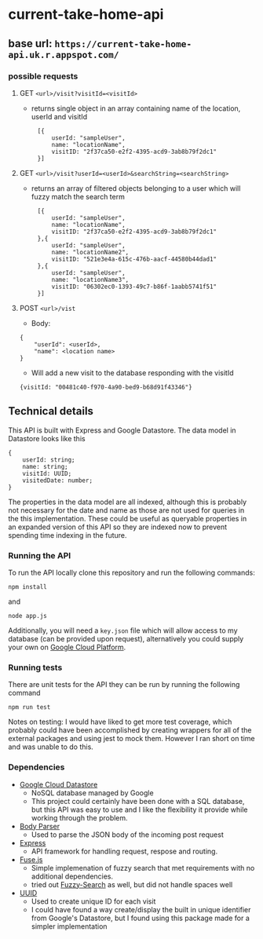 # current-take-home-api

## base url: `https://current-take-home-api.uk.r.appspot.com/`

### possible requests

1. GET `<url>/visit?visitId=<visitId>`

   - returns single object in an array containing name of the location, userId and visitId

   ```
        [{
            userId: "sampleUser",
            name: "locationName",
            visitID: "2f37ca50-e2f2-4395-acd9-3ab8b79f2dc1"
        }]
    ```

2. GET `<url>/visit?userId=<userId>&searchString=<searchString>`
    - returns an array of filtered objects belonging to a user which will fuzzy match the search term

   ```
        [{
            userId: "sampleUser",
            name: "locationName",
            visitID: "2f37ca50-e2f2-4395-acd9-3ab8b79f2dc1"
        },{
            userId: "sampleUser",
            name: "locationName2",
            visitID: "521e3e4a-615c-476b-aacf-44580b44dad1"
        },{
            userId: "sampleUser",
            name: "locationName3",
            visitID: "06302ec0-1393-49c7-b86f-1aabb5741f51"
        }]
    ```

3. POST `<url>/vist`
    - Body: 
    ```
    {
        "userId": <userId>,
        "name": <location name>
    }
    ```
    - Will add a new visit to the database responding with the visitId 
    ```
    {visitId: "00481c40-f970-4a90-bed9-b68d91f43346"}
    ```


## Technical details
This API is built with Express and Google Datastore. The data model in Datastore looks like this 
```
{
    userId: string;
    name: string;
    visitId: UUID;
    visitedDate: number;
}
```

The properties in the data model are all indexed, although this is probably not necessary for the date and name as those are not used for queries in the this implementation. These could be useful as queryable properties in an expanded version of this API so they are indexed now to prevent spending time indexing in the future. 

### Running the API
To run the API locally clone this repository and run the following commands:
```
npm install
```

and 

```
node app.js
```

Additionally, you will need a `key.json` file which will allow access to my database (can be provided upon request), alternatively you could supply your own on [Google Cloud Platform](https://cloud.google.com/datastore/).

### Running tests

There are unit tests for the API they can be run by running the following command
```
npm run test
```

Notes on testing: I would have liked to get more test coverage, which probably could have been accomplished by creating wrappers for all of the external packages and using jest to mock them. However I ran short on time and was unable to do this. 

### Dependencies

- [Google Cloud Datastore](https://www.npmjs.com/package/@google-cloud/datastore)
  - NoSQL database managed by Google
  - This project could certainly have been done with a SQL database, but this API was easy to use and I like the flexibility it provide while working through the problem. 
- [Body Parser](https://www.npmjs.com/package/body-parser)
  - Used to parse the JSON body of the incoming post request
- [Express](https://www.npmjs.com/package/express)
  - API framework for handling request, respose and routing. 
- [Fuse.js](https://www.npmjs.com/package/fuse.js)
  - Simple implemenation of fuzzy search that met requirements with no additional dependencies.
  - tried out [Fuzzy-Search](https://www.npmjs.com/package/fuzzy-search) as well, but did not handle spaces well
- [UUID](https://www.npmjs.com/package/uuid)
  - Used to create unique ID for each visit
  - I could have found a way create/display the built in unique identifier from Google's Datastore, but I found using this package made for a simpler implementation
